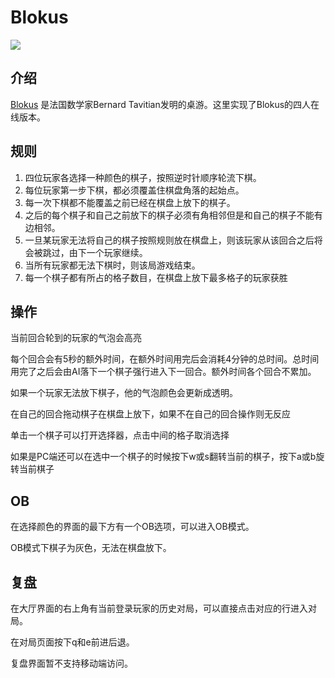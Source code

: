 # Blokus  

![](http://123.206.67.75/static/pic.png)

## 介绍	

[Blokus](https://en.wikipedia.org/wiki/Blokus) 是法国数学家Bernard Tavitian发明的桌游。这里实现了Blokus的四人在线版本。

## 规则

1. 四位玩家各选择一种颜色的棋子，按照逆时针顺序轮流下棋。
2. 每位玩家第一步下棋，都必须覆盖住棋盘角落的起始点。
3. 每一次下棋都不能覆盖之前已经在棋盘上放下的棋子。
4. 之后的每个棋子和自己之前放下的棋子必须有角相邻但是和自己的棋子不能有边相邻。
5. 一旦某玩家无法将自己的棋子按照规则放在棋盘上，则该玩家从该回合之后将会被跳过，由下一个玩家继续。
6. 当所有玩家都无法下棋时，则该局游戏结束。
7. 每一个棋子都有所占的格子数目，在棋盘上放下最多格子的玩家获胜

## 操作

当前回合轮到的玩家的气泡会高亮

每个回合会有5秒的额外时间，在额外时间用完后会消耗4分钟的总时间。总时间用完了之后会由AI落下一个棋子强行进入下一回合。额外时间各个回合不累加。

如果一个玩家无法放下棋子，他的气泡颜色会更新成透明。

在自己的回合拖动棋子在棋盘上放下，如果不在自己的回合操作则无反应

单击一个棋子可以打开选择器，点击中间的格子取消选择

 如果是PC端还可以在选中一个棋子的时候按下w或s翻转当前的棋子，按下a或b旋转当前棋子

## OB

在选择颜色的界面的最下方有一个OB选项，可以进入OB模式。

OB模式下棋子为灰色，无法在棋盘放下。

## 复盘

在大厅界面的右上角有当前登录玩家的历史对局，可以直接点击对应的行进入对局。

在对局页面按下q和e前进后退。

复盘界面暂不支持移动端访问。

